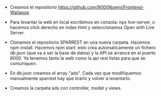 - Creamos el repositorio https://github.com/9000Noemi/Frontend-Wallapop

- Para levantar la web en local escribimos en consola: npx live-server, o hacemos click derecho en index.html y seleccionamos Open with Live Server.

- Clonamos el repositorio SPARREST en una nueva carpeta. Hacemos npm install. Hacemos npm start: esto crea automaticamente un fichero db.json (que va a ser la base de datos) y la API se arranca en el puerto 8000. Ya tenemos tanto la web como la api rest listas para que se comuniquen.

- En db.json creamos el array "ads". Cada vez que modifiquemos manualmente sparrest hay que tirarlo y volver a levantarlo.

- Creamos la carpeta ads con controller, model y views.
